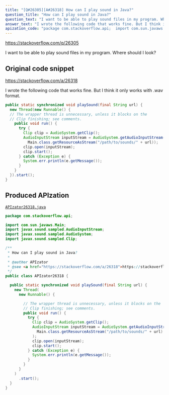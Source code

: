 ```yaml
---
title: "[Q#26305][A#26318] How can I play sound in Java?"
question_title: "How can I play sound in Java?"
question_text: "I want to be able to play sound files in my program. Where should I look?"
answer_text: "I wrote the following code that works fine. But I think it only works with .wav format."
apization_code: "package com.stackoverflow.api;  import com.sun.javaws.Main; import javax.sound.sampled.AudioInputStream; import javax.sound.sampled.AudioSystem; import javax.sound.sampled.Clip;  /**  * How can I play sound in Java?  *  * @author APIzator  * @see <a href=\"https://stackoverflow.com/a/26318\">https://stackoverflow.com/a/26318</a>  */ public class APIzator26318 {    public static synchronized void playSound(final String url) {     new Thread(       new Runnable() {          // The wrapper thread is unnecessary, unless it blocks on the         // Clip finishing; see comments.         public void run() {           try {             Clip clip = AudioSystem.getClip();             AudioInputStream inputStream = AudioSystem.getAudioInputStream(               Main.class.getResourceAsStream(\"/path/to/sounds/\" + url)             );             clip.open(inputStream);             clip.start();           } catch (Exception e) {             System.err.println(e.getMessage());           }         }       }     )       .start();   } }"
---
```


https://stackoverflow.com/q/26305

I want to be able to play sound files in my program. Where should I look?



## Original code snippet

https://stackoverflow.com/a/26318

I wrote the following code that works fine. But I think it only works with .wav format.

```java
public static synchronized void playSound(final String url) {
  new Thread(new Runnable() {
  // The wrapper thread is unnecessary, unless it blocks on the
  // Clip finishing; see comments.
    public void run() {
      try {
        Clip clip = AudioSystem.getClip();
        AudioInputStream inputStream = AudioSystem.getAudioInputStream(
          Main.class.getResourceAsStream("/path/to/sounds/" + url));
        clip.open(inputStream);
        clip.start(); 
      } catch (Exception e) {
        System.err.println(e.getMessage());
      }
    }
  }).start();
}
```

## Produced APIzation

[`APIzator26318.java`](https://github.com/pasqualesalza/apization-temp-data/raw/master/apizations/java/APIzator26318.java)

```java
package com.stackoverflow.api;

import com.sun.javaws.Main;
import javax.sound.sampled.AudioInputStream;
import javax.sound.sampled.AudioSystem;
import javax.sound.sampled.Clip;

/**
 * How can I play sound in Java?
 *
 * @author APIzator
 * @see <a href="https://stackoverflow.com/a/26318">https://stackoverflow.com/a/26318</a>
 */
public class APIzator26318 {

  public static synchronized void playSound(final String url) {
    new Thread(
      new Runnable() {

        // The wrapper thread is unnecessary, unless it blocks on the
        // Clip finishing; see comments.
        public void run() {
          try {
            Clip clip = AudioSystem.getClip();
            AudioInputStream inputStream = AudioSystem.getAudioInputStream(
              Main.class.getResourceAsStream("/path/to/sounds/" + url)
            );
            clip.open(inputStream);
            clip.start();
          } catch (Exception e) {
            System.err.println(e.getMessage());
          }
        }
      }
    )
      .start();
  }
}

```